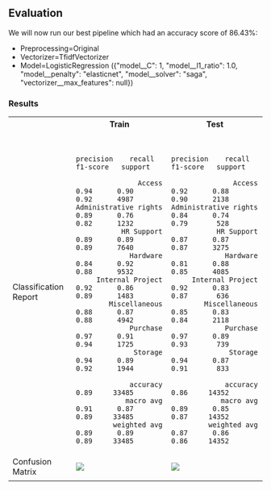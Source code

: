 ## Evaluation
We will now run our best pipeline which had an accuracy score of 86.43%:
- Preprocessing=Original
- Vectorizer=TfidfVectorizer
- Model=LogisticRegression ({"model__C": 1, "model__l1_ratio": 1.0, "model__penalty": "elasticnet", "model__solver": "saga", "vectorizer__max_features": null})

### Results
<table>
<tr>
<th></th>
<th>Train</th>
<th>Test</th>
</tr>
<tr>
<td>Classification Report</td>
<td>

```

                       precision    recall  f1-score   support

               Access       0.94      0.90      0.92      4987
Administrative rights       0.89      0.76      0.82      1232
           HR Support       0.89      0.89      0.89      7640
             Hardware       0.84      0.92      0.88      9532
     Internal Project       0.92      0.86      0.89      1483
        Miscellaneous       0.88      0.87      0.88      4942
             Purchase       0.97      0.91      0.94      1725
              Storage       0.94      0.89      0.92      1944

             accuracy                           0.89     33485
            macro avg       0.91      0.87      0.89     33485
         weighted avg       0.89      0.89      0.89     33485

```

</td>
<td>

```

                       precision    recall  f1-score   support

               Access       0.92      0.88      0.90      2138
Administrative rights       0.84      0.74      0.79       528
           HR Support       0.87      0.87      0.87      3275
             Hardware       0.81      0.88      0.85      4085
     Internal Project       0.92      0.83      0.87       636
        Miscellaneous       0.85      0.83      0.84      2118
             Purchase       0.97      0.89      0.93       739
              Storage       0.94      0.87      0.91       833

             accuracy                           0.86     14352
            macro avg       0.89      0.85      0.87     14352
         weighted avg       0.87      0.86      0.86     14352

```

</td>
</tr>
<tr>
<td>Confusion Matrix</td>
<td>

<a href="./analysis_results/capstone.evaluation.confusion_matrix.train.png" target="_blank"><img src="./analysis_results/capstone.evaluation.confusion_matrix.train.png"/></a></td>
<td>

<a href="./analysis_results/capstone.evaluation.confusion_matrix.test.png" target="_blank"><img src="./analysis_results/capstone.evaluation.confusion_matrix.test.png"/></a></td>
</tr>
</table>

